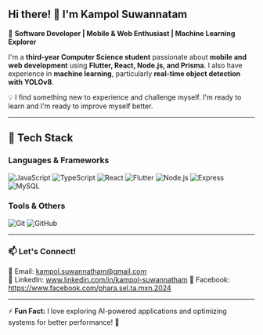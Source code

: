 ## Hi there! 👋 I'm Kampol Suwannatam

🚀 **Software Developer | Mobile & Web Enthusiast | Machine Learning Explorer**  

I'm a **third-year Computer Science student** passionate about **mobile and web development** using **Flutter, React, Node.js, and Prisma**. I also have experience in **machine learning**, particularly **real-time object detection with YOLOv8**.  

💡 I find something new to experience and challenge myself. I'm ready to learn and I'm ready to improve myself better.

---

## 🚀 Tech Stack
### **Languages & Frameworks**  
![JavaScript](https://img.shields.io/badge/JavaScript-F7DF1E?style=for-the-badge&logo=javascript&logoColor=black)
![TypeScript](https://img.shields.io/badge/TypeScript-3178C6?style=for-the-badge&logo=typescript&logoColor=white)
![React](https://img.shields.io/badge/React-61DAFB?style=for-the-badge&logo=react&logoColor=black)
![Flutter](https://img.shields.io/badge/Flutter-02569B?style=for-the-badge&logo=flutter&logoColor=white)
![Node.js](https://img.shields.io/badge/Node.js-339933?style=for-the-badge&logo=node.js&logoColor=white)
![Express](https://img.shields.io/badge/Express-000000?style=for-the-badge&logo=express&logoColor=white)
![MySQL](https://img.shields.io/badge/MySQL-4479A1?style=for-the-badge&logo=mysql&logoColor=white)

### **Tools & Others**  
![Git](https://img.shields.io/badge/Git-F05032?style=for-the-badge&logo=git&logoColor=white)
![GitHub](https://img.shields.io/badge/GitHub-181717?style=for-the-badge&logo=github&logoColor=white)

---

### 📫 **Let's Connect!**  
📧 Email: kampol.suwannatham@gmail.com  
💼 LinkedIn: www.linkedin.com/in/kampol-suwannatham
📘 Facebook: https://www.facebook.com/phara.sel.ta.mxn.2024

---

⚡ **Fun Fact:** I love exploring AI-powered applications and optimizing systems for better performance! 🚀  
